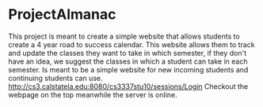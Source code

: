 # ProjectAlmanac
This project is meant to create a simple website that allows students to create a 4 year road to success calendar. This website allows them to track and update the classes they want to take in which semester, if they don't have an idea, we suggest the classes in which a student can take in each semester. Is meant to be a simple website for new incoming students and continuing students can use.
http://cs3.calstatela.edu:8080/cs3337stu10/sessions/Login
Checkout the webpage on the top meanwhile the server is online. 
